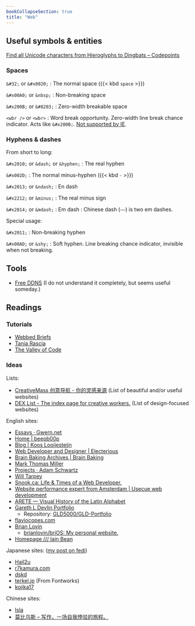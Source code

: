 ```yaml
---
bookCollapseSection: true
title: "Web"
---
```

## Useful symbols \& entities

[Find all Unicode characters from Hieroglyphs to Dingbats – Codepoints](https://codepoints.net/)

### Spaces

`&#32;` or `&#x0020;`
: The normal space \({{< kbd `space` >}}\)

`&#x00A0;` or `&nbsp;`
: Non-breaking space 

`&#x200B;` or `&#8203;`
: Zero-width breakable space

`<wbr />` or `<wbr>`
: Word break opportunity. Zero-width line break chance indicator. Acts like `&#x200B;`. [Not supported by IE](https://caniuse.com/?search=wbr).

### Hyphens \& dashes

From short to long:

`&#x2010;` or `&dash;` or `&hyphen;`
: The real hyphen

`&#x002D;`
: The normal minus-hyphen \({{< kbd `-` >}}\)

`&#x2013;` or `&ndash;`
: En dash

`&#x2212;` or `&minus;`
: The real minus sign

`&#x2014;` or `&mdash;`
: Em dash
: Chinese dash (`——`) is two em dashes.

Special usage:

`&#x2011;`
: Non-breaking hyphen

`&#x00AD;` or `&shy;`
: Soft hyphen. Line breaking chance indicator, invisible when not breaking.


## Tools

- [Free DDNS](https://freemyip.com/main) \(I do not understand it completely, but seems useful someday.\)

## Readings

### Tutorials

- [Webbed Briefs](https://briefs.video/)
- [Tania Rascia](https://www.taniarascia.com/)
- [The Valley of Code](https://thevalleyofcode.com/)

### Ideas

Lists:

- [CreativeMass 创意导航 - 你的灵感来源](https://creativemass.cn/) \(List of beautiful and/or useful websites\)
- [DEX List - The index page for creative workers.](https://dexlist.page/) \(List of design-focused websites\)

English sites:

- [Essays · Gwern.net](https://gwern.net/)
- [Home | beepb00p](https://beepb00p.xyz/)
- [Blog | Koos Looijesteijn](https://www.kooslooijesteijn.net/)
- [Web Developer and Designer | Electerious](https://electerious.com/)
- [Brain Baking Archives | Brain Baking](https://brainbaking.com/archives/)
- [Mark Thomas Miller](https://mtm.dev/)
- [Projects · Adam Schwartz](https://adamschwartz.co/projects/)
- [Will Tarpey](https://www.willtarpey.com/)
- [Snook.ca: Life & Times of a Web Developer.](https://snook.ca/)
- [Website performance expert from Amsterdam | Usecue web development](https://www.usecue.com/)
- [ARETE — Visual History of the Latin Alphabet](https://uclab.fh-potsdam.de/arete/en)
- [Gareth L Devlin Portfolio](https://gld-portfolio.vercel.app/)
    + Repository: [GLD5000/GLD-Portfolio](https://github.com/GLD5000/GLD-Portfolio)
- [flaviocopes.com](https://flaviocopes.com/)
- [Brian Lovin](https://brianlovin.com/)
    + [brianlovin/briOS: My personal website.](https://github.com/brianlovin/briOS)
- [Homepage /// Iain Bean](https://iainbean.com/)

Japanese sites: \([my post on fedi](https://mastodon.social/@loikein/110599760545613583)\)

- [Hail2u](https://hail2u.net/)
- [r7kamura.com](https://r7kamura.com/)
- [dskd](https://dskd.jp/)
- [terkel.jp](https://terkel.jp/) \(From Fontworks\)
- [kojika17](https://kojika17.com/)

Chinese sites:

- [Isla](https://www.guhub.cn/)
- [莫比乌斯 – 写作，一场自我悖驳的旅程。](https://onojyun.com/)

<!-- - [Archive](https://matt-rickard.com/archive) -->
